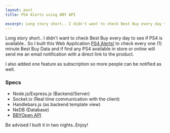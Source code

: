 ```yaml
---
layout: post
title: PS4 Alerts using BBY API

excerpt: Long story short.. I didn't want to check Best Buy every day to see if PS4 is available..So I built this Web Application to check every one (1) minute Best Buy Data and if find any PS4 available in store or online will send me an email notification with a direct link to the product.
---
```


Long story short.. I didn't want to check Best Buy every day to see if PS4 is available..
So I built this Web Application <a href="http://ps4alerts.herokuapp.com/" target="_blank" title="Be notified when PlayStation 4 is available at Bes Buy">PS4 Alerts!</a> to check every one (1) minute Best Buy Data and if find any PS4 available in store or online will send me an email notification with a direct link to the product.

I also added one feature as subscription so more people can be notified as well.

### Specs

- Node.js/Express.js (Backend/Server)
- Socket.io (Real time communication with the client)
- Handlebars.js (as backend template view)
- NeDB (Database)
- <a href="https://bbyopen.com/" target="_blank" title="Best Buy open API">BBYOpen API</a>

Be advised I built it in two nights..Enjoy!